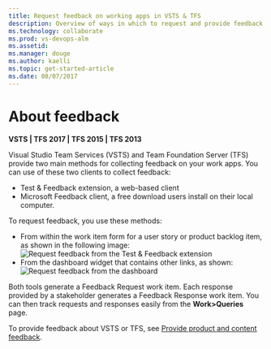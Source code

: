 ```yaml
---
title: Request feedback on working apps in VSTS & TFS  
description: Overview of ways in which to request and provide feedback on your working apps    
ms.technology: collaborate
ms.prod: vs-devops-alm
ms.assetid:    
ms.manager: douge
ms.author: kaelli
ms.topic: get-started-article
ms.date: 08/07/2017
---
```


# About feedback

**VSTS | TFS 2017 | TFS 2015 | TFS 2013**  


Visual Studio Team Services (VSTS) and Team Foundation Server (TFS) provide two main methods for collecting feedback on your work apps. You can use of these two clients to collect feedback: 

- Test & Feedback extension, a web-based client
- Microsoft Feedback client, a free download users install on their local computer. 

To request feedback, you use these methods: 
- From within the work item form for a user story or product backlog item, as shown in the following image:<br/>![Request feedback from the Test & Feedback extension](/vsts/manual-test/stakeholder/_img/request-stakeholder-feedback/request-stakeholder-feedback-01.png) 
- From the dashboard widget that contains other links, as shown:<br/>![Request feedback from the dashboard](/vsts/work/connect/_img/request-feedback-link.png)

Both tools generate a Feedback Request work item. Each response provided by a stakeholder generates a Feedback Response work item. You can then track requests and responses easily from the **Work>Queries** page.

To provide feedback about VSTS or TFS, see [Provide product and content feedback](/vsts/user-guide/provide-feedback?toc=/vsts/feedback/toc.json&bc=/vsts/feedback/breadcrumb/toc.json).
 

